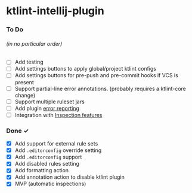 # ktlint-intellij-plugin

### To Do
###### (in no particular order)
- [ ] Add testing
- [ ] Add settings buttons to apply global/project ktlint configs
- [ ] Add settings buttons for pre-push and pre-commit hooks if VCS is present
- [ ] Support partial-line error annotations. (probably requires a ktlint-core change)
- [ ] Support multiple ruleset jars
- [ ] Add plugin [error reporting](https://www.plugin-dev.com/intellij/general/error-reporting/)
- [ ] Integration with [Inspection features](https://jetbrains.org/intellij/sdk/docs/reference_guide/custom_language_support/code_inspections_and_intentions.html)

### Done ✓
- [x] Add support for external rule sets
- [x] Add `.editorconfig` override setting
- [x] Add `.editorconfig` support
- [x] Add disabled rules setting
- [x] Add formatting action
- [x] Add annotation action to disable ktlint plugin
- [x] MVP (automatic inspections)
